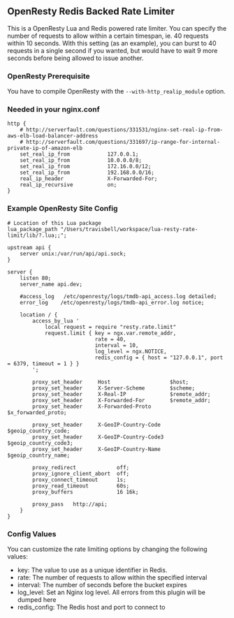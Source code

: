 ## OpenResty Redis Backed Rate Limiter
This is a OpenResty Lua and Redis powered rate limiter. You can specify the number of requests to allow within a certain timespan, ie. 40 requests within 10 seconds. With this setting (as an example), you can burst to 40 requests in a single second if you wanted, but would have to wait 9 more seconds before being allowed to issue another.

### OpenResty Prerequisite
You have to compile OpenResty with the `--with-http_realip_module` option.

### Needed in your nginx.conf
```
http {
    # http://serverfault.com/questions/331531/nginx-set-real-ip-from-aws-elb-load-balancer-address
    # http://serverfault.com/questions/331697/ip-range-for-internal-private-ip-of-amazon-elb
    set_real_ip_from            127.0.0.1;
    set_real_ip_from            10.0.0.0/8;
    set_real_ip_from            172.16.0.0/12;
    set_real_ip_from            192.168.0.0/16;
    real_ip_header              X-Forwarded-For;
    real_ip_recursive           on;
}
```

### Example OpenResty Site Config
```
# Location of this Lua package
lua_package_path "/Users/travisbell/workspace/lua-resty-rate-limit/lib/?.lua;;";

upstream api {
    server unix:/var/run/api/api.sock;
}

server {
    listen 80;
    server_name api.dev;

    #access_log   /etc/openresty/logs/tmdb-api_access.log detailed;
    error_log    /etc/openresty/logs/tmdb-api_error.log notice;

    location / {
        access_by_lua '
            local request = require "resty.rate.limit"
            request.limit { key = ngx.var.remote_addr,
                            rate = 40,
                            interval = 10,
                            log_level = ngx.NOTICE,
                            redis_config = { host = "127.0.0.1", port = 6379, timeout = 1 } }
        ';

        proxy_set_header     Host                   $host;
        proxy_set_header     X-Server-Scheme        $scheme;
        proxy_set_header     X-Real-IP              $remote_addr;
        proxy_set_header     X-Forwarded-For        $remote_addr;
        proxy_set_header     X-Forwarded-Proto      $x_forwarded_proto;

        proxy_set_header     X-GeoIP-Country-Code   $geoip_country_code;
        proxy_set_header     X-GeoIP-Country-Code3  $geoip_country_code3;
        proxy_set_header     X-GeoIP-Country-Name   $geoip_country_name;

        proxy_redirect             off;
        proxy_ignore_client_abort  off;
        proxy_connect_timeout      1s;
        proxy_read_timeout         60s;
        proxy_buffers              16 16k;

        proxy_pass   http://api;
    }
}
```

### Config Values
You can customize the rate limiting options by changing the following values:

* key: The value to use as a unique identifier in Redis.
* rate: The number of requests to allow within the specified interval
* interval: The number of seconds before the bucket expires
* log_level: Set an Nginx log level. All errors from this plugin will be dumped here
* redis_config: The Redis host and port to connect to
